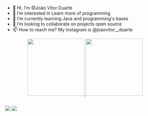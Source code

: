 - 👋 Hi, I’m @João Vitor Duarte
- 👀 I’m interested in Learn more of programming
- 🌱 I’m currently learning Java and programming's bases
- 💞️ I’m looking to collaborate on projects open source
- 📫 How to reach me? My instagram is @joaovitor__duarte

<div align="center">
  <a href="https://github.com/40777">
  <img height="180em" src="https://github-readme-stats.vercel.app/api?username=40777&show_icons=true&theme=dracula&include_all_commits=true&count_private=true"/>
  <img height="180em" src="https://github-readme-stats.vercel.app/api/top-langs/?username=40777&layout=compact&langs_count=7&theme=dracula"/>
</div>

## 
  
<div> 
<a href="https://instagram.com/joaovitor__duarte" target="_blank"><img src="https://img.shields.io/badge/-Instagram-%23E4405F?style=for-the-badge&logo=instagram&logoColor=white" target="_blank"></a>
<a href="https://www.linkedin.com/in/joão-vitor-d-0b835a22b" target="_blank"><img src="https://img.shields.io/badge/-LinkedIn-%230077B5?style=for-the-badge&logo=linkedin&logoColor=white" target="_blank"></a> 

